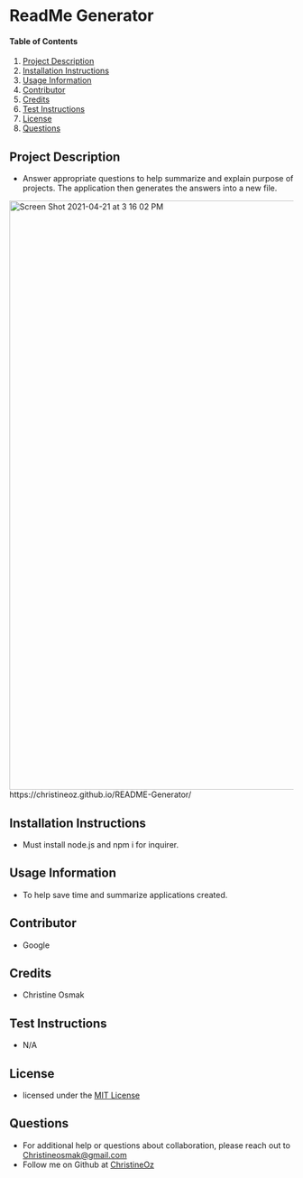 # ReadMe Generator
    
#### Table of Contents
1. [Project Description](#project-description)
2. [Installation Instructions](#installation-instructions)
3. [Usage Information](#usage-information)
4. [Contributor](#contributor)
5. [Credits](#credits)
6. [Test Instructions](#test-instructions)
7. [License](#license)
8. [Questions](#questions)
## Project Description
* Answer appropriate questions to help summarize and explain purpose of projects. The application then generates the answers into a new file. 
<img width="1044" alt="Screen Shot 2021-04-21 at 3 16 02 PM" src="https://user-images.githubusercontent.com/77952267/115608644-8f7bcb80-a2b4-11eb-8e75-c87edb34d7e7.png">
https://christineoz.github.io/README-Generator/

## Installation Instructions
* Must install node.js and npm i for inquirer. 
## Usage Information
* To help save time and summarize applications created. 
## Contributor 
* Google 
## Credits
* Christine Osmak
## Test Instructions
* N/A
## License
* licensed under the [MIT License](LICENSE.txt)
## Questions
* For additional help or questions about collaboration, please reach out to Christineosmak@gmail.com
* Follow me on Github at [ChristineOz](http://github.com/ChristineOz)
